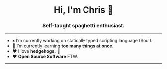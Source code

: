 <!-- Title -->
<h1 align="center">Hi, I'm Chris 👋</h1>
<h3 align="center">Self-taught spaghetti enthusiast.</h3>

---

<!-- About -->
- :spades: I’m currently working on statically typed scripting language (Soul).
- :seedling: I’m currently learning **too many things at once**.
- :heart: I love **hedgehogs.** :hedgehog:
- :heart: **Open Source Software** FTW.

---

